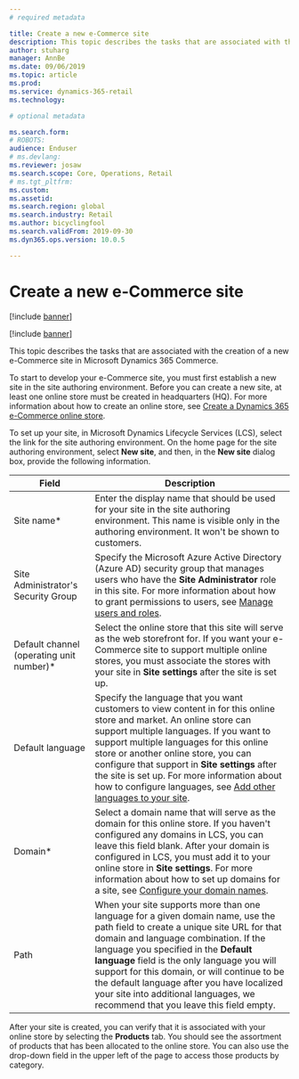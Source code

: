 ```yaml
---
# required metadata

title: Create a new e-Commerce site
description: This topic describes the tasks that are associated with the creation of a new e-Commerce site in Microsoft Dynamics 365 for Commerce.
author: stuharg
manager: AnnBe
ms.date: 09/06/2019
ms.topic: article
ms.prod: 
ms.service: dynamics-365-retail
ms.technology: 

# optional metadata

ms.search.form: 
# ROBOTS: 
audience: Enduser
# ms.devlang: 
ms.reviewer: josaw
ms.search.scope: Core, Operations, Retail
# ms.tgt_pltfrm: 
ms.custom: 
ms.assetid: 
ms.search.region: global
ms.search.industry: Retail
ms.author: bicyclingfool
ms.search.validFrom: 2019-09-30
ms.dyn365.ops.version: 10.0.5

---
```


# Create a new e-Commerce site

[!include [banner](includes/banner.md)]

[!include [banner](includes/preview-banner.md)]

This topic describes the tasks that are associated with the creation of a new e-Commerce site in Microsoft Dynamics 365 Commerce.

To start to develop your e-Commerce site, you must first establish a new site in the site authoring environment. Before you can create a new site, at least one online store must be created in headquarters (HQ). For more information about how to create an online store, see [Create a Dynamics 365 e-Commerce online store]().

To set up your site, in Microsoft Dynamics Lifecycle Services (LCS), select the link for the site authoring environment. On the home page for the site authoring environment, select **New site**, and then, in the **New site** dialog box, provide the following information.

| Field                               | Description |
|-------------------------------------|-------------|
| Site name*                           | Enter the display name that should be used for your site in the site authoring environment. This name is visible only in the authoring environment. It won't be shown to customers. |
| Site Administrator's Security Group | Specify the Microsoft Azure Active Directory (Azure AD) security group that manages users who have the **Site Administrator** role in this site. For more information about how to grant permissions to users, see [Manage users and roles](). |
| Default channel (operating unit number)* | Select the online store that this site will serve as the web storefront for. If you want your e-Commerce site to support multiple online stores, you must associate the stores with your site in **Site settings** after the site is set up. |
| Default language                            | Specify the language that you want customers to view content in for this online store and market. An online store can support multiple languages. If you want to support multiple languages for this online store or another online store, you can configure that support in **Site settings** after the site is set up. For more information about how to configure languages, see [Add other languages to your site](). |
| Domain*                              | Select a domain name that will serve as the domain for this online store. If you haven't configured any domains in LCS, you can leave this field blank. After your domain is configured in LCS, you must add it to your online store in **Site settings**. For more information about how to set up domains for a site, see [Configure your domain names](). |
| Path                              | When your site supports more than one language for a given domain name, use the path field to create a unique site URL for that domain and language combination. If the language you specified in the **Default language** field is the only language you will support for this domain, or will continue to be the default language after you have localized your site into additional languages, we recommend that you leave this field empty. |


After your site is created, you can verify that it is associated with your online store by selecting the **Products** tab. You should see the assortment of products that has been allocated to the online store. You can also use the drop-down field in the upper left of the page to access those products by category.
